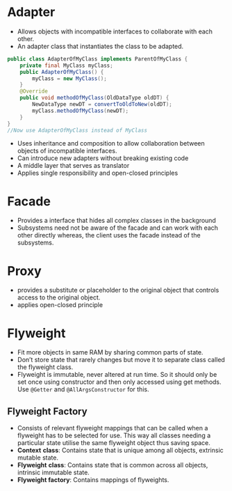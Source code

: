 # Adapter
- Allows objects with incompatible interfaces to collaborate with each other.
- An adapter class that instantiates the class to be adapted.

```java
public class AdapterOfMyClass implements ParentOfMyClass {
	private final MyClass myClass;
	public AdapterOfMyClass() {
		myClass = new MyClass();
	}
	@Override
	public void methodOfMyClass(OldDataType oldDT) {
		NewDataType newDT = convertToOldToNew(oldDT);
		myClass.methodOfMyClass(newDT);
	}
}
//Now use AdapterOfMyClass instead of MyClass
```

- Uses inheritance and composition to allow collaboration between objects of incompatible interfaces.
- Can introduce new adapters without breaking existing code
- A middle layer that serves as translator
- Applies single responsibility and open-closed principles
# Facade
- Provides a interface that hides all complex classes in the background
- Subsystems need not be aware of the facade and can work with each other directly whereas, the client uses the facade instead of the subsystems.
# Proxy
- provides a substitute or placeholder to the original object that controls access to the original object.
- applies open-closed principle
# Flyweight
- Fit more objects in same RAM by sharing common parts of state.
- Don’t store state that rarely changes but move it to separate class called the flyweight class.
- Flyweight is immutable, never altered at run time. So it should only be set once using constructor and then only accessed using get methods. Use `@Getter` and `@AllArgsConstructor` for this.
## Flyweight Factory
- Consists of relevant flyweight mappings that can be called when a flyweight has to be selected for use. This way all classes needing a particular state utilise the same flyweight object thus saving space.
- **Context** **class**: Contains state that is unique among all objects, extrinsic mutable state.
- **Flyweight** **class**: Contains state that is common across all objects, intrinsic immutable state.
- **Flyweight factory**: Contains mappings of flyweights.